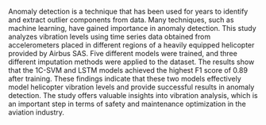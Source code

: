 Anomaly detection is a technique that has been used for years to identify and extract outlier components from data. Many techniques, such as machine learning, have gained importance in anomaly detection. This study analyzes vibration levels using time series data obtained from accelerometers placed in different regions of a heavily equipped helicopter provided by Airbus SAS. Five different models were trained, and three different imputation methods were applied to the dataset. The results show that the 1C-SVM and LSTM models achieved the highest F1 score of 0.89 after training. These findings indicate that these two models effectively model helicopter vibration levels and provide successful results in anomaly detection. The study offers valuable insights into vibration analysis, which is an important step in terms of safety and maintenance optimization in the aviation industry.

